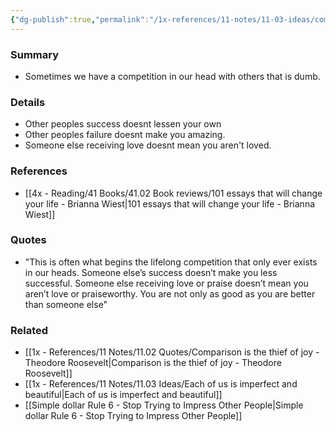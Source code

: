 ```yaml
---
{"dg-publish":true,"permalink":"/1x-references/11-notes/11-03-ideas/competing-with-others-only-exists-in-our-head/","title":"Competing with others only exists in our head","created":"2022-11-14T21:33:33.000+03:00","updated":"2024-02-14T20:18:34.285+03:00"}
---
```



### Summary
- Sometimes we have a competition in our head with others that is dumb.

### Details
- Other peoples success doesnt lessen your own
- Other peoples failure doesnt make you amazing.
- Someone else receiving love doesnt mean you aren't loved.

### References
- [[4x - Reading/41 Books/41.02 Book reviews/101 essays that will change your life - Brianna Wiest\|101 essays that will change your life - Brianna Wiest]]

### Quotes
- "This is often what begins the lifelong competition that only ever exists in our heads. Someone else’s success doesn’t make you less successful. Someone else receiving love or praise doesn’t mean you aren’t love or praiseworthy. You are not only as good as you are better than someone else"

### Related
- [[1x - References/11 Notes/11.02 Quotes/Comparison is the thief of joy - Theodore Roosevelt\|Comparison is the thief of joy - Theodore Roosevelt]]
- [[1x - References/11 Notes/11.03 Ideas/Each of us is imperfect and beautiful\|Each of us is imperfect and beautiful]]
- [[Simple dollar Rule 6 - Stop Trying to Impress Other People\|Simple dollar Rule 6 - Stop Trying to Impress Other People]]